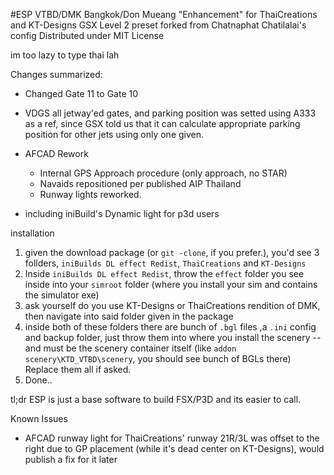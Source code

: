 #ESP VTBD/DMK Bangkok/Don Mueang  "Enhancement" for ThaiCreations and KT-Designs
GSX Level 2 preset forked from Chatnaphat Chatilalai's config
Distributed under MIT License

im too lazy to type thai lah

Changes summarized:
- Changed Gate 11 to Gate 10 
- VDGS all jetway'ed gates, and parking position was setted using A333 as a ref, since GSX told us that it can calculate appropriate parking position for other jets using only one given.
- AFCAD Rework
    - Internal GPS Approach procedure (only approach, no STAR)
    - Navaids repositioned per published AIP Thailand
    - Runway lights reworked.

- including iniBuild's Dynamic light for p3d users

installation
1. given the download package (or `git -clone`, if you prefer.), you'd see 3 follders, `iniBuilds DL effect Redist`, `ThaiCreations` and `KT-Designs`
2. Inside `iniBuilds DL effect Redist`, throw the `effect` folder you see inside into your `simroot` folder (where you install your sim and contains the simulator exe)
3. ask yourself do you use KT-Designs or ThaiCreations rendition of DMK, then navigate into said folder given in the package 
4. inside both of these folders there are bunch of `.bgl` files ,a `.ini` config and backup folder, just throw them into where you install the scenery -- and must be the scenery container itself
    (like `addon scenery\KTD_VTBD\scenery`, you should see bunch of BGLs there) Replace them all if asked.
5. Done.. 

tl;dr ESP is just a base software to build FSX/P3D and its easier to call.

Known Issues 
- AFCAD runway light for ThaiCreations' runway 21R/3L was offset to the right due to GP placement (while it's dead center on KT-Designs), would publish a fix for it later
